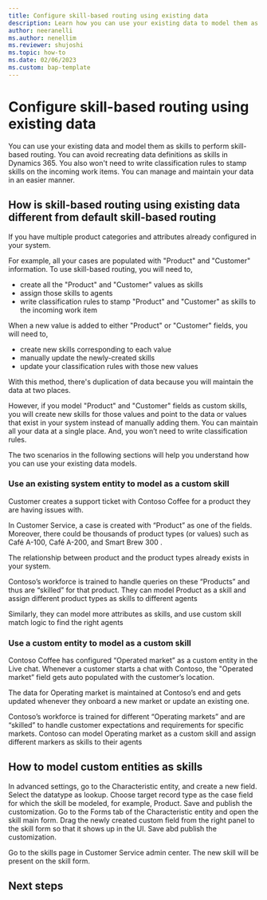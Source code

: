 ```yaml
---
title: Configure skill-based routing using existing data
description: Learn how you can use your existing data to model them as skills and use in skill-based routing.
author: neeranelli
ms.author: nenellim
ms.reviewer: shujoshi
ms.topic: how-to
ms.date: 02/06/2023
ms.custom: bap-template
---
```


# Configure skill-based routing using existing data

You can use your existing data and model them as skills to perform skill-based routing. You can avoid recreating data definitions as skills in Dynamics 365. You also won't need to write classification rules to stamp skills on the incoming work items. You can manage and maintain your data in an easier manner.

## How is skill-based routing using existing data different from default skill-based routing

If you have multiple product categories and attributes already configured in your system.

For example, all your cases are populated with "Product" and "Customer" information. To use skill-based routing, you will need to,
- create all the "Product" and "Customer" values as skills
- assign those skills to agents
- write classification rules to stamp "Product" and "Customer" as skills to the incoming work item

When a new value is added to either "Product" or "Customer" fields, you will need to,
- create new skills corresponding to each value
- manually update the newly-created skills
- update your classification rules with those new values

With this method, there's duplication of data because you will maintain the data at two places.

However, if you model "Product" and "Customer" fields as custom skills, you will create new skills for those values and point to the data or values that exist in your system instead of manually adding them. You can maintain all your data at a single place. And, you won’t need to write classification rules.  

The two scenarios in the following sections will help you understand how you can use your existing data models.

### Use an existing system entity to model as a custom skill

Customer creates a support ticket with Contoso Coffee for a product they are having issues with.

In Customer Service, a case is created with “Product” as one of the fields. Moreover, there could be thousands of product types (or values) such as Café A-100, Café A-200, and Smart Brew 300 .

The relationship between product and the product types already exists in your system.

Contoso’s workforce is trained to handle queries on these “Products” and thus are “skilled” for that product. They can model Product as a skill and assign different product types as skills to different agents  

Similarly, they can model more attributes as skills, and use custom skill match logic to find the right agents

### Use a custom entity to model as a custom skill

Contoso Coffee has configured “Operated market” as a custom entity in the Live chat. Whenever a customer starts a chat with Contoso, the "Operated market” field gets auto populated with the customer’s location.

The data for Operating market is maintained at Contoso’s end and gets updated whenever they onboard a new market or update an existing one.

Contoso’s workforce is trained for different “Operating markets” and are “skilled” to handle customer expectations and requirements for specific markets. Contoso can model Operating market as a custom skill and assign different markers as skills to their agents 

## How to model custom entities as skills

In advanced settings, go to the Characteristic entity, and create a new field. 
Select the datatype as lookup.
Choose target record type as the case field for which the skill be modeled, for example, Product.
Save and publish the customization.
Go to the Forms tab of the Characteristic entity and open the skill main form.
Drag the newly created custom field from the right panel to the skill form so that it shows up in the UI.
Save abd publish the customization.

Go to the skills page in Customer Service admin center. The new skill will be present on the skill form.



## Next steps

<!--Remove all the comments in this template before you sign-off or merge to the main branch.-->
